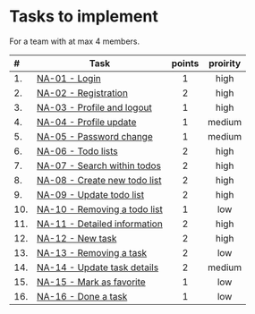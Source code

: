 # Tasks to implement

For a team with at max 4 members.

| #   | Task                                       | points | proirity |
|:----|--------------------------------------------|:------:|:--------:|
| 1.  | [NA-01 - Login](./NA-01.md)                | 1      | high     |
| 2.  | [NA-02 - Registration](./NA-02.md)         | 2      | high     |
| 3.  | [NA-03 - Profile and logout](./NA-03.md)   | 1      | high     |
| 4.  | [NA-04 - Profile update](./NA-04.md)       | 1      | medium   |
| 5.  | [NA-05 - Password change](./NA-05.md)      | 1      | medium   |
| 6.  | [NA-06 - Todo lists](./NA-06.md)           | 2      | high     |
| 7.  | [NA-07 - Search within todos](./NA-07.md)  | 2      | high     |
| 8.  | [NA-08 - Create new todo list](./NA-08.md) | 2      | high     |
| 9.  | [NA-09 - Update todo list](./NA-09.md)     | 2      | high     |
| 10. | [NA-10 - Removing a todo list](./NA-10.md) | 1      | low      |
| 11. | [NA-11 - Detailed information](./NA-11.md) | 2      | high     |
| 12. | [NA-12 - New task](./NA-12.md)             | 2      | high     |
| 13. | [NA-13 - Removing a task](./NA-13.md)      | 2      | low      |
| 14. | [NA-14 - Update task details](./NA-14.md)  | 2      | medium   |
| 15. | [NA-15 - Mark as favorite](./NA-15.md)     | 1      | low      |
| 16. | [NA-16 - Done a task](./NA-16.md)          | 1      | low      |
